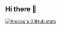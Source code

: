 ## Hi there 👋

[![Anurag's GitHub stats](https://github-readme-stats.vercel.app/api?username=arcgt)](https://github.com/anuraghazra/github-readme-stats)

<!--
**arcgt/arcgt** is a ✨ _special_ ✨ repository because its `README.md` (this file) appears on your GitHub profile.

Here are some ideas to get you started:

- 🔭 I’m currently working on ...
- 🌱 I’m currently learning ...
- 👯 I’m looking to collaborate on ...
- 🤔 I’m looking for help with ...
- 💬 Ask me about ...
- 📫 How to reach me: ...
- 😄 Pronouns: ...
- ⚡ Fun fact: ...
-->
